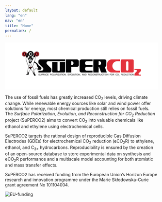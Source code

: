 ```yaml
---
layout: default
lang: "en"
nav: "en"
title: "Home"
permalink: /
---
```


<img src="assets/images/SUPERCO2_SIDE_WEB.jpg" width="1000">

The use of fossil fuels has greatly increased CO<sub>2</sub> levels, driving climate change. While renewable energy sources like solar and wind power offer solutions for energy, most chemical production still relies on fossil fuels. The _Surface Polarization, Evolution, and Reconstruction for CO<sub>2</sub> Reduction_ project (SuPERCO2) aims to convert CO<sub>2</sub> into valuable chemicals like ethanol and ethylene using electrochemical cells.

SuPERCO2 targets the rational design of reproducible Gas Diffusion Electrodes (GDEs) for electrochemical CO<sub>2</sub> reduction (eCO<sub>2</sub>R) to ethylene, ethanol, and C<sub>3+</sub> hydrocarbons. Reproducibility is ensured by the creation of an open-source database to store experimental data on synthesis and eCO<sub>2</sub>R performance and a multiscale model accounting for both atomistic and mass transfer effects.

SuPERCO2 has received funding from the European Union’s Horizon Europe research and innovation programme under the Marie Skłodowska-Curie grant agreement No 101104004.

<img src="https://github.com/user-attachments/assets/5c6a93e6-5d71-44a3-a5e1-a4571bbcbada" class="center-image" alt="EU-funding">
